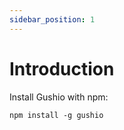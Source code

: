 ```yaml
---
sidebar_position: 1
---
```


# Introduction

Install Gushio with npm:

```shell
npm install -g gushio
```